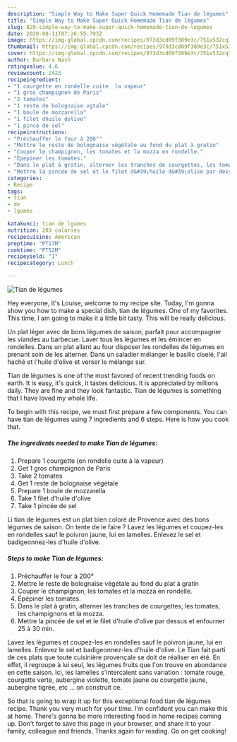 ```yaml
---
description: "Simple Way to Make Super Quick Homemade Tian de légumes"
title: "Simple Way to Make Super Quick Homemade Tian de légumes"
slug: 829-simple-way-to-make-super-quick-homemade-tian-de-legumes
date: 2020-08-11T07:26:55.793Z
image: https://img-global.cpcdn.com/recipes/973d3cd09f309e3c/751x532cq70/tian-de-legumes-photo-principale-de-la-recette.jpg
thumbnail: https://img-global.cpcdn.com/recipes/973d3cd09f309e3c/751x532cq70/tian-de-legumes-photo-principale-de-la-recette.jpg
cover: https://img-global.cpcdn.com/recipes/973d3cd09f309e3c/751x532cq70/tian-de-legumes-photo-principale-de-la-recette.jpg
author: Barbara Nash
ratingvalue: 4.6
reviewcount: 2423
recipeingredient:
- "1 courgette en rondelle cuite  la vapeur"
- "1 gros champignon de Paris"
- "2 tomates"
- "1 reste de bolognaise vgtale"
- "1 boule de mozzarella"
- "1 filet dhuile dolive"
- "1 pince de sel"
recipeinstructions:
- "Préchauffer le four à 200°"
- "Mettre le reste de bolognaise végétale au fond du plat à gratin"
- "Couper le champignon, les tomates et la mozza en rondelle."
- "Épépiner les tomates."
- "Dans le plat à gratin, alterner les tranches de courgettes, les tomates, les champignons et la mozza."
- "Mettre la pincée de sel et le filet d&#39;huile d&#39;olive par dessus et enfourner 25 à 30 min."
categories:
- Recipe
tags:
- tian
- de
- lgumes

katakunci: tian de lgumes 
nutrition: 203 calories
recipecuisine: American
preptime: "PT17M"
cooktime: "PT52M"
recipeyield: "1"
recipecategory: Lunch

---
```



![Tian de légumes](https://img-global.cpcdn.com/recipes/973d3cd09f309e3c/751x532cq70/tian-de-legumes-photo-principale-de-la-recette.jpg)

Hey everyone, it's Louise, welcome to my recipe site. Today, I'm gonna show you how to make a special dish, tian de légumes. One of my favorites. This time, I am going to make it a little bit tasty. This will be really delicious.

Un plat léger avec de bons légumes de saison, parfait pour accompagner les viandes au barbecue. Laver tous les légumes et les émincer en rondelles. Dans un plat allant au four disposer les rondelles de légumes en prenant soin de les alterner. Dans un saladier mélanger le basilic ciselé, l&#39;ail haché et l&#39;huile d&#39;olive et verser le mélange sur.

Tian de légumes is one of the most favored of recent trending foods on earth. It is easy, it's quick, it tastes delicious. It is appreciated by millions daily. They are fine and they look fantastic. Tian de légumes is something that I have loved my whole life.


To begin with this recipe, we must first prepare a few components. You can have tian de légumes using 7 ingredients and 6 steps. Here is how you cook that.

<!--inarticleads1-->

##### The ingredients needed to make Tian de légumes:

1. Prepare 1 courgette (en rondelle cuite à la vapeur)
1. Get 1 gros champignon de Paris
1. Take 2 tomates
1. Get 1 reste de bolognaise végétale
1. Prepare 1 boule de mozzarella
1. Take 1 filet d&#39;huile d&#39;olive
1. Take 1 pincée de sel


Li tian de légumes est un plat bien coloré de Provence avec des bons légumes de saison. On tente de le faire ? Lavez les légumes et coupez-les en rondelles sauf le poivron jaune, lui en lamelles. Enlevez le sel et badigeonnez-les d&#39;huile d&#39;olive. 

<!--inarticleads2-->

##### Steps to make Tian de légumes:

1. Préchauffer le four à 200°
1. Mettre le reste de bolognaise végétale au fond du plat à gratin
1. Couper le champignon, les tomates et la mozza en rondelle.
1. Épépiner les tomates.
1. Dans le plat à gratin, alterner les tranches de courgettes, les tomates, les champignons et la mozza.
1. Mettre la pincée de sel et le filet d&#39;huile d&#39;olive par dessus et enfourner 25 à 30 min.


Lavez les légumes et coupez-les en rondelles sauf le poivron jaune, lui en lamelles. Enlevez le sel et badigeonnez-les d&#39;huile d&#39;olive. Le Tian fait parti de ces plats que toute cuisinière provençale se doit de réaliser en été. En effet, il regroupe à lui seul, les légumes fruits que l&#39;on trouve en abondance en cette saison. Ici, les lamelles s&#39;intercalent sans variation : tomate rouge, courgette verte, aubergine violette, tomate jaune ou courgette jaune, aubergine tigrée, etc … on construit ce. 

So that is going to wrap it up for this exceptional food tian de légumes recipe. Thank you very much for your time. I'm confident you can make this at home. There's gonna be more interesting food in home recipes coming up. Don't forget to save this page in your browser, and share it to your family, colleague and friends. Thanks again for reading. Go on get cooking!

